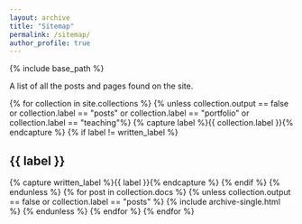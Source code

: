 ```yaml
---
layout: archive
title: "Sitemap"
permalink: /sitemap/
author_profile: true
---
```


{% include base_path %}

A list of all the posts and pages found on the site. 


{% for collection in site.collections %}
{% unless collection.output == false or collection.label == "posts" or collection.label == "portfolio" or collection.label == "teaching"%}
  {% capture label %}{{ collection.label }}{% endcapture %}
  {% if label != written_label %}
  <h2>{{ label }}</h2>
  {% capture written_label %}{{ label }}{% endcapture %}
  {% endif %}
{% endunless %}
{% for post in collection.docs %}
  {% unless collection.output == false or collection.label == "posts" %}
  {% include archive-single.html %}
  {% endunless %}
{% endfor %}
{% endfor %}
